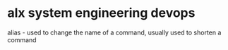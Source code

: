 # alx system engineering devops

alias - used to change the name of a command, usually used to shorten a command
